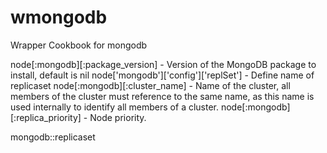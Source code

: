 wmongodb
========

Wrapper Cookbook for mongodb

node[:mongodb][:package_version] - Version of the MongoDB package to install, default is nil
node['mongodb']['config']['replSet'] - Define name of replicaset
node[:mongodb][:cluster_name] - Name of the cluster, all members of the cluster must reference to the same name, as this name is used internally to identify all members of a cluster.
node[:mongodb][:replica_priority] - Node priority.







mongodb::replicaset
